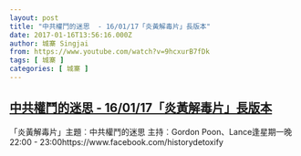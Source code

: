 ```yaml
---
layout: post
title: "中共權鬥的迷思  - 16/01/17「炎黃解毒片」長版本"
date: 2017-01-16T13:56:16.000Z
author: 城寨 Singjai
from: https://www.youtube.com/watch?v=9hcxurB7fDk
tags: [ 城寨 ]
categories: [ 城寨 ]
---
```

<!--1484574976000-->
[中共權鬥的迷思  - 16/01/17「炎黃解毒片」長版本](https://www.youtube.com/watch?v=9hcxurB7fDk)
------

<div>
「炎黃解毒片」主題︰中共權鬥的迷思 主持︰Gordon Poon、Lance逢星期一晚 22:00 - 23:00https://www.facebook.com/historydetoxify
</div>
